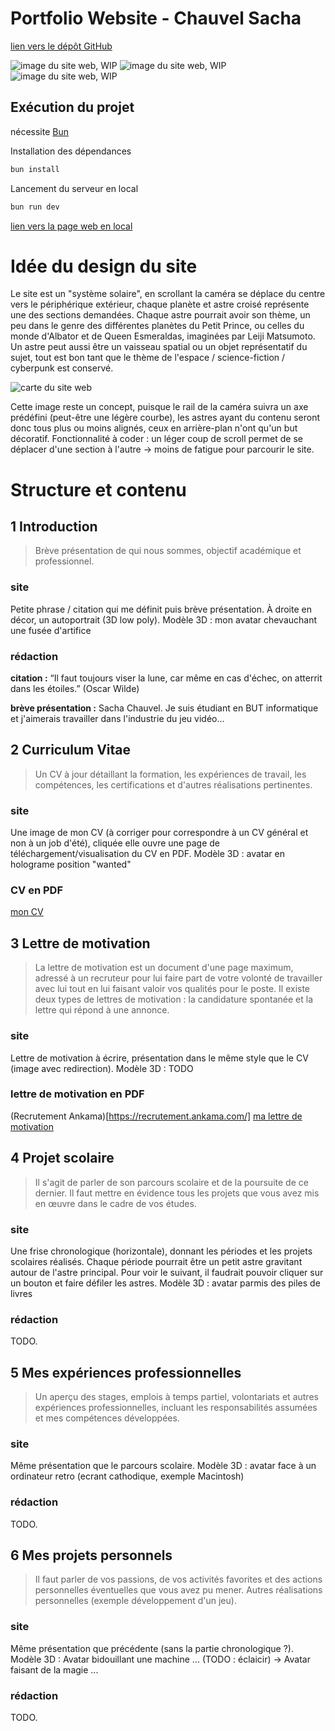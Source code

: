 # Portfolio Website - Chauvel Sacha
[lien vers le dépôt GitHub](https://github.com/Afissard/Portfolio-Website)

![image du site web, WIP](img/website_current_stage_01.png)
![image du site web, WIP](img/website_current_stage_02.png)
![image du site web, WIP](img/website_current_stage_03.png)

## Exécution du projet
nécessite [Bun](https://bun.sh/)

Installation des dépendances
```bash
bun install
```

Lancement du serveur en local
```bash
bun run dev
```

[lien vers la page web en local](http://localhost:5173/)

# Idée du design du site
Le site est un "système solaire", en scrollant la caméra se déplace du centre vers le périphérique extérieur, chaque planète et astre croisé représente une des sections demandées. Chaque astre pourrait avoir son thème, un peu dans le genre des différentes planètes du Petit Prince, ou celles du monde d'Albator et de Queen Esmeraldas, imaginées par Leiji Matsumoto. Un astre peut aussi être un vaisseau spatial ou un objet représentatif du sujet, tout est bon tant que le thème de l'espace / science-fiction / cyberpunk est conservé.

![carte du site web](img/concept-art-website-01--map.png)

Cette image reste un concept, puisque le rail de la caméra suivra un axe prédéfini (peut-être une légère courbe), les astres ayant du contenu seront donc tous plus ou moins alignés, ceux en arrière-plan n'ont qu'un but décoratif.
Fonctionnalité à coder : un léger coup de scroll permet de se déplacer d'une section à l'autre -> moins de fatigue pour parcourir le site.

# Structure et contenu
## 1 Introduction
> Brève présentation de qui nous sommes, objectif académique et professionnel.

### site
Petite phrase / citation qui me définit puis brève présentation. À droite en décor, un autoportrait (3D low poly).
Modèle 3D : mon avatar chevauchant une fusée d'artifice
### rédaction
**citation :** “Il faut toujours viser la lune, car même en cas d'échec, on atterrit dans les étoiles.” (Oscar Wilde)

**brève présentation :** Sacha Chauvel. Je suis étudiant en BUT informatique et j'aimerais travailler dans l'industrie du jeu vidéo...

## 2 Curriculum Vitae
> Un CV à jour détaillant la formation, les expériences de travail, les compétences, les certifications et d'autres réalisations pertinentes.

### site
Une image de mon CV (à corriger pour correspondre à un CV général et non à un job d'été), cliquée elle ouvre une page de téléchargement/visualisation du CV en PDF.
Modèle 3D : avatar en holograme position "wanted"
### CV en PDF
[mon CV](./website-content/CV%20Sacha%20Chauvel%20-%20Stage.pdf)

## 3 Lettre de motivation
> La lettre de motivation est un document d'une page maximum, adressé à un recruteur pour lui faire part de votre volonté de travailler avec lui tout en lui faisant valoir vos qualités pour le poste. Il existe deux types de lettres de motivation : la candidature spontanée et la lettre qui répond à une annonce.

### site
Lettre de motivation à écrire, présentation dans le même style que le CV (image avec redirection).
Modèle 3D : TODO
### lettre de motivation en PDF
(Recrutement Ankama)[https://recrutement.ankama.com/]
[ma lettre de motivation](./website-content/Sacha%20Chauvel%20Lettre%20de%20motivation%20stage%20BUT2.pdf)

## 4 Projet scolaire
> Il s'agit de parler de son parcours scolaire et de la poursuite de ce dernier. Il faut mettre en évidence tous les projets que vous avez mis en œuvre dans le cadre de vos études.

### site
Une frise chronologique (horizontale), donnant les périodes et les projets scolaires réalisés.
Chaque période pourrait être un petit astre gravitant autour de l'astre principal. Pour voir le suivant, il faudrait pouvoir cliquer sur un bouton et faire défiler les astres.
Modèle 3D : avatar parmis des piles de livres
### rédaction
TODO.

## 5 Mes expériences professionnelles
> Un aperçu des stages, emplois à temps partiel, volontariats et autres expériences professionnelles, incluant les responsabilités assumées et mes compétences développées.

### site
Même présentation que le parcours scolaire.
Modèle 3D : avatar face à un ordinateur retro (ecrant cathodique, exemple Macintosh)
### rédaction
TODO.

## 6 Mes projets personnels
> Il faut parler de vos passions, de vos activités favorites et des actions personnelles éventuelles que vous avez pu mener.
> Autres réalisations personnelles (exemple développement d'un jeu).

### site
Même présentation que précédente (sans la partie chronologique ?).
Modèle 3D : Avatar bidouillant une machine ... (TODO : éclaicir) -> Avatar faisant de la magie ...
### rédaction
TODO.